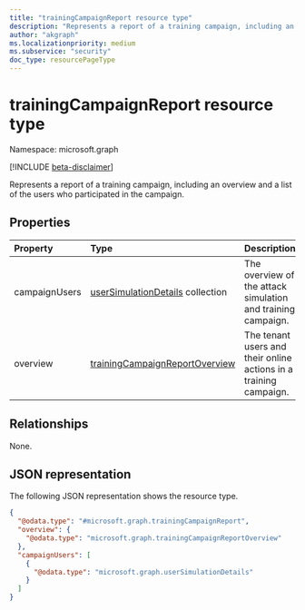 ```yaml
---
title: "trainingCampaignReport resource type"
description: "Represents a report of a training campaign, including an overview and a list of the users who participated in the campaign."
author: "akgraph"
ms.localizationpriority: medium
ms.subservice: "security"
doc_type: resourcePageType
---
```


# trainingCampaignReport resource type

Namespace: microsoft.graph

[!INCLUDE [beta-disclaimer](../../includes/beta-disclaimer.md)]

Represents a report of a training campaign, including an overview and a list of the users who participated in the campaign.

## Properties
|Property|Type|Description|
|:---|:---|:---|
|campaignUsers|[userSimulationDetails](../resources/usersimulationdetails.md) collection|The overview of the attack simulation and training campaign.|
|overview|[trainingCampaignReportOverview](../resources/trainingcampaignreportoverview.md)|The tenant users and their online actions in a training campaign.|

## Relationships
None.

## JSON representation
The following JSON representation shows the resource type.
<!-- {
  "blockType": "resource",
  "@odata.type": "microsoft.graph.trainingCampaignReport"
}
-->
``` json
{
  "@odata.type": "#microsoft.graph.trainingCampaignReport",
  "overview": {
    "@odata.type": "microsoft.graph.trainingCampaignReportOverview"
  },
  "campaignUsers": [
    {
      "@odata.type": "microsoft.graph.userSimulationDetails"
    }
  ]
}
```

